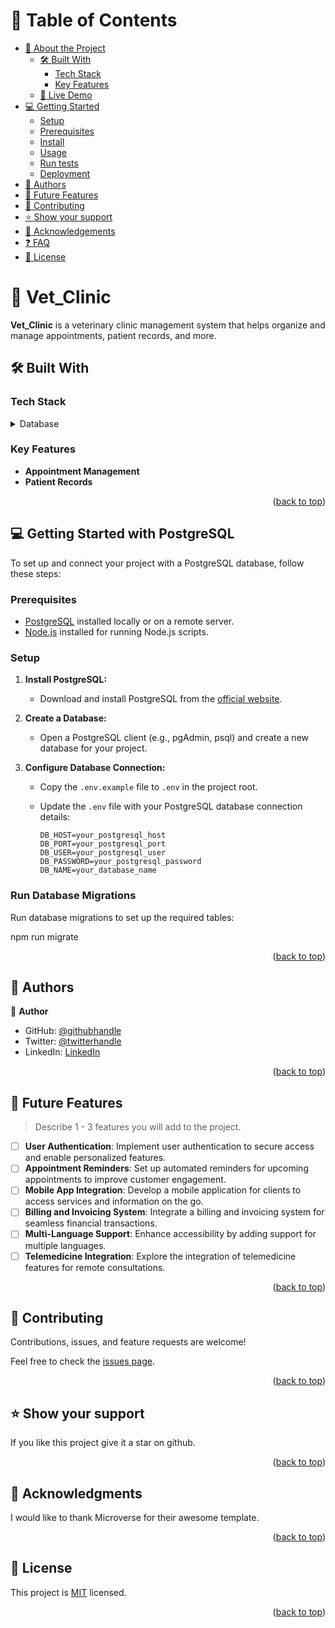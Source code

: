 

<!--
HOW TO USE:
This is an example of how you may give instructions on setting up your project locally.

Modify this file to match your project and remove sections that don't apply.

REQUIRED SECTIONS:
- Table of Contents
- About the Project
  - Built With
  - Live Demo
- Getting Started
- Authors
- Future Features
- Contributing
- Show your support
- Acknowledgements
- License

After you're finished please remove all the comments and instructions!
-->


<!-- TABLE OF CONTENTS -->

# 📗 Table of Contents

- [📖 About the Project](#about-project)
  - [🛠 Built With](#built-with)
    - [Tech Stack](#tech-stack)
    - [Key Features](#key-features)
  - [🚀 Live Demo](#live-demo)
- [💻 Getting Started](#getting-started)
  - [Setup](#setup)
  - [Prerequisites](#prerequisites)
  - [Install](#install)
  - [Usage](#usage)
  - [Run tests](#run-tests)
  - [Deployment](#triangular_flag_on_post-deployment)
- [👥 Authors](#authors)
- [🔭 Future Features](#future-features)
- [🤝 Contributing](#contributing)
- [⭐️ Show your support](#support)
- [🙏 Acknowledgements](#acknowledgements)
- [❓ FAQ](#faq)
- [📝 License](#license)

<!-- PROJECT DESCRIPTION -->

# 📖 Vet_Clinic <a name="about-project"></a>

**Vet_Clinic** is a veterinary clinic management system that helps organize and manage appointments, patient records, and more.

## 🛠 Built With <a name="built-with"></a>

### Tech Stack <a name="tech-stack"></a>


<details>
<summary>Database</summary>
  <ul>
    <li><a href="https://www.postgresql.org/">PostgreSQL</a></li>
  </ul>
</details>

<!-- Features -->

### Key Features <a name="key-features"></a>

- **Appointment Management**
- **Patient Records**


<p align="right">(<a href="#readme-top">back to top</a>)</p>

<!-- GETTING STARTED -->

## 💻 Getting Started with PostgreSQL <a name="getting-started"></a>

To set up and connect your project with a PostgreSQL database, follow these steps:

### Prerequisites

- [PostgreSQL](https://www.postgresql.org/download/) installed locally or on a remote server.
- [Node.js](https://nodejs.org/en/) installed for running Node.js scripts.

### Setup

1. **Install PostgreSQL:**
   - Download and install PostgreSQL from the [official website](https://www.postgresql.org/download/).

2. **Create a Database:**
   - Open a PostgreSQL client (e.g., pgAdmin, psql) and create a new database for your project.

3. **Configure Database Connection:**
   - Copy the `.env.example` file to `.env` in the project root.
   - Update the `.env` file with your PostgreSQL database connection details:

     ```env
     DB_HOST=your_postgresql_host
     DB_PORT=your_postgresql_port
     DB_USER=your_postgresql_user
     DB_PASSWORD=your_postgresql_password
     DB_NAME=your_database_name
     ```

### Run Database Migrations

Run database migrations to set up the required tables:

npm run migrate

<p align="right">(<a href="#readme-top">back to top</a>)</p>

<!-- AUTHORS -->
## 👥 Authors <a name="authors"></a>

👤 **Author**

- GitHub: [@githubhandle](https://github.com/prg-04)
- Twitter: [@twitterhandle](https://twitter.com/Evans1425Sean)
- LinkedIn: [LinkedIn](https://www.linkedin.com/in/evanson-karanja-3549841b8/)

<p align="right">(<a href="#readme-top">back to top</a>)</p>


<!-- FUTURE FEATURES -->

## 🔭 Future Features <a name="future-features"></a>

> Describe 1 - 3 features you will add to the project.

- [ ] **User Authentication**: Implement user authentication to secure access and enable personalized features.
- [ ] **Appointment Reminders**: Set up automated reminders for upcoming appointments to improve customer engagement.
- [ ] **Mobile App Integration**: Develop a mobile application for clients to access services and information on the go.
- [ ] **Billing and Invoicing System**: Integrate a billing and invoicing system for seamless financial transactions.
- [ ] **Multi-Language Support**: Enhance accessibility by adding support for multiple languages.
- [ ] **Telemedicine Integration**: Explore the integration of telemedicine features for remote consultations.

<p align="right">(<a href="#readme-top">back to top</a>)</p>

<!-- CONTRIBUTING -->

## 🤝 Contributing <a name="contributing"></a>

Contributions, issues, and feature requests are welcome!

Feel free to check the [issues page](../../issues/).

<p align="right">(<a href="#readme-top">back to top</a>)</p>

<!-- SUPPORT -->

## ⭐️ Show your support <a name="support"></a>

If you like this project give it a star on github.

<p align="right">(<a href="#readme-top">back to top</a>)</p>

<!-- ACKNOWLEDGEMENTS -->

## 🙏 Acknowledgments <a name="acknowledgements"></a>

I would like to thank Microverse for their awesome template.

<p align="right">(<a href="#readme-top">back to top</a>)</p>


<!-- LICENSE -->

## 📝 License <a name="license"></a>

This project is [MIT](./LICENSE) licensed.


<p align="right">(<a href="#readme-top">back to top</a>)</p>
